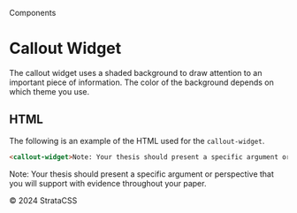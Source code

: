 <p class="section-text">Components</p>

# Callout Widget

The callout widget uses a shaded background to draw attention to an important piece of information. The color of the background depends on which theme you use.

## HTML

The following is an example of the HTML used for the `callout-widget`.

```html
<callout-widget>Note: Your thesis should present a specific argument or perspective that you will support with evidence throughout your paper.</callout-widget>
```

<div class="example-container">
  <callout-widget>Note: Your thesis should present a specific argument or perspective that you will support with evidence throughout your paper.</callout-widget>
</div>

  <div class="footer">
    <p>&copy; 2024 StrataCSS</p>
  </div>

